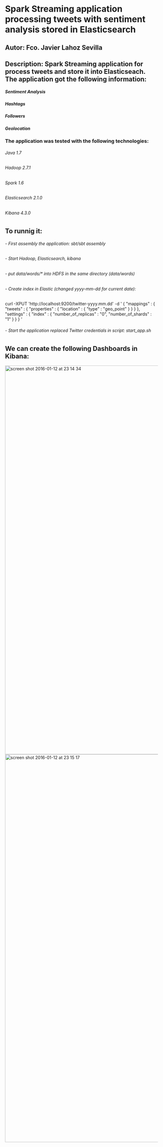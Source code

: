 # Spark Streaming application processing tweets with sentiment analysis stored in Elasticsearch
## Autor: Fco. Javier Lahoz Sevilla
## Description: Spark Streaming application for process tweets and store it into Elasticseach. The application got the following information:
##### Sentiment Analysis
##### Hashtags
##### Followers
##### Geolocation
### The application was tested with the following technologies:
###### Java 1.7
###### Hadoop 2.7.1
###### Spark 1.6
###### Elasticsearch 2.1.0
###### Kibana 4.3.0
#
## To runnig it:
###### - First assembly the application: sbt/sbt assembly
###### - Start Hadoop, Elasticsearch, kibana
###### - put data/words/* into HDFS in the same directory (data/words)
###### - Create index in Elastic (changed yyyy-mm-dd for current date):
curl -XPUT 'http://localhost:9200/twitter-yyyy.mm.dd' -d '
{
   "mappings" : {
    "tweets" : {
     "properties" : {
          "location" : {
            "type" : "geo_point"
          }
        }
      }
    },
    "settings" : {
      "index" : {
        "number_of_replicas" : "0",
        "number_of_shards" : "1"
      }
    }
}
'
###### - Start the application replaced Twitter credentials in script: start_app.sh
#
## We can create the following Dashboards in Kibana:
<img width="1280" alt="screen shot 2016-01-12 at 23 14 34" src="https://cloud.githubusercontent.com/assets/8615818/12278667/9f9c8840-b982-11e5-9c40-a042b65c8a45.png">
<img width="1277" alt="screen shot 2016-01-12 at 23 15 17" src="https://cloud.githubusercontent.com/assets/8615818/12278739/fbeb88a8-b982-11e5-99f9-468e6f7dd7da.png">
